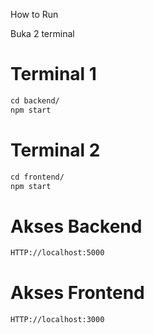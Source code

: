 How to Run

Buka 2 terminal
# Terminal 1
```html
cd backend/
npm start
```
# Terminal 2
```html
cd frontend/
npm start
```
# Akses Backend
```html
HTTP://localhost:5000
```
# Akses Frontend
```html
HTTP://localhost:3000
```
